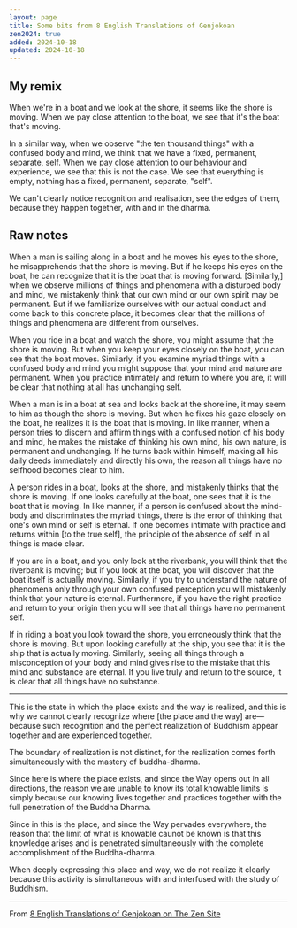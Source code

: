 ```yaml
---
layout: page
title: Some bits from 8 English Translations of Genjokoan
zen2024: true
added: 2024-10-18
updated: 2024-10-18
---
```


## My remix

When we're in a boat and we look at the shore, it seems like the shore is moving. When we pay close attention to the boat, we see that it's the boat that's moving.

In a similar way, when we observe "the ten thousand things" with a confused body and mind, we think that we have a fixed, permanent, separate, self. When we pay close attention to our behaviour and experience, we see that this is not the case. We see that everything is empty, nothing has a fixed, permanent, separate, "self".

We can't clearly notice recognition and realisation, see the edges of them, because they happen together, with and in the dharma.

## Raw notes

When a man is sailing along in a boat and he moves his eyes to the shore, he misapprehends that the shore is moving. But if he keeps his eyes on the boat, he can recognize that it is the boat that is moving forward. [Similarly,] when we observe millions of things and phenomena with a disturbed body and mind, we mistakenly think that our own mind or our own spirit may be permanent. But if we familiarize ourselves with our actual conduct and come back to this concrete place, it becomes clear that the millions of things and phenomena are different from ourselves. 

When you ride in a boat and watch the shore, you might assume that the shore is moving. But when you keep your eyes closely on the boat, you can see that the boat moves. Similarly, if you examine myriad things with a confused body and mind you might suppose that your mind and nature are permanent. When you practice intimately and return to where you are, it will be clear that nothing at all has unchanging self.

When a man is in a boat at sea and looks back at the shoreline, it may seem to him as though the shore is moving. But when he fixes his gaze closely on the boat, he realizes it is the boat that is moving. In like manner, when a person tries to discern and affirm things with a confused notion of his body and mind, he makes the mistake of thinking his own mind, his own nature, is permanent and unchanging. If he turns back within himself, making all his daily deeds immediately and directly his own, the reason all things have no selfhood becomes clear to him. 

A person rides in a boat, looks at the shore, and mistakenly thinks that the shore is moving. If one looks carefully at the boat, one sees that it is the boat that is moving. In like manner, if a person is confused about the mind-body and discriminates the myriad things, there is the error of thinking that one's own mind or self is eternal. If one becomes intimate with practice and returns within [to the true self], the principle of the absence of self in all things is made clear. 

If you are in a boat, and you only look at the riverbank, you will think that the riverbank is moving; but if you look at the boat, you will discover that the boat itself is actually moving. Similarly, if you try to understand the nature of phenomena only through your own confused perception you will mistakenly think that your nature is eternal. Furthermore, if you have the right practice and return to your origin then you will see that all things have no permanent self. 

If in riding a boat you look toward the shore, you erroneously think that the shore is moving. But upon looking carefully at the ship, you see that it is the ship that is actually moving. Similarly, seeing all things through a misconception of your body and mind gives rise to the mistake that this mind and substance are eternal. If you live truly and return to the source, it is clear that all things have no substance. 

---

This is the state in which the place exists and the way is realized, and this is why we cannot clearly recognize where [the place and the way] are—because such recognition and the perfect realization of Buddhism appear together and are experienced together.

The boundary of realization is not distinct, for the realization comes forth simultaneously with the mastery of buddha-dharma.

Since here is where the place exists, and since the Way opens out in all directions, the reason we are unable to know its total knowable limits is simply because our knowing lives together and practices together with the full penetration of the Buddha Dharma. 

Since in this is the place, and since the Way pervades everywhere, the reason that the limit of what is knowable caunot be known is that this knowledge arises and is penetrated simultaneously with the complete accomplishment of the Buddha-dharma.

When deeply expressing this place and way, we do not realize it clearly because this activity is simultaneous with and interfused with the study of Buddhism. 

---

From [8 English Translations of Genjokoan on The Zen Site](https://www.thezensite.com/ZenTeachings/Dogen_Teachings/GenjoKoan8.htm)